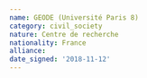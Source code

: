 ```yaml
---
name: GEODE (Université Paris 8)
category: civil_society
nature: Centre de recherche
nationality: France
alliance: 
date_signed: '2018-11-12'
---
```

    
